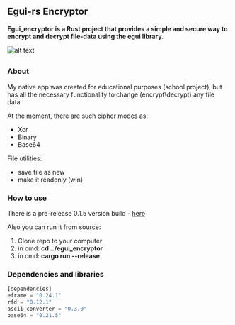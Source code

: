 ## Egui-rs Encryptor
**Egui_encryptor is a Rust project that provides a simple and secure way to encrypt and decrypt file-data using the egui library.**

![alt text](https://cdn.discordapp.com/attachments/774181902336000013/1190259699526938684/crop-image-online.com_1703850399_imagepng_q3fiKa5C.png?ex=65a126ba&is=658eb1ba&hm=1f98821f1cdf298b8faa4872c2fa1d45ed2238018e6b8bc3c79275b66495e254&)
##

### About
My native app was created for educational purposes (school project), but has all the necessary functionality to change (encrypt\decrypt) any file data.

At the moment, there are such cipher modes as:
- Xor 
- Binary
- Base64

File utilities:
- save file as new
- make it readonly (win)

### How to use
There is a pre-release 0.1.5 version build - [here](https://github.com/l420y/egui_encryptor/releases/tag/version-0.1.5) 

Also you can run it from source:
1) Clone repo to your computer
2) in cmd: **cd ../egui_encryptor**
3) in cmd: **cargo run --release**

### Dependencies and libraries
```rust
[dependencies]
eframe = "0.24.1"
rfd = "0.12.1"
ascii_converter = "0.3.0"
base64 = "0.21.5"
```



